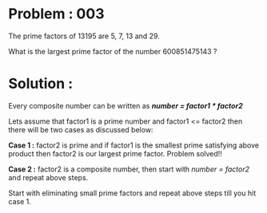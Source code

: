 # Problem : 003

The prime factors of 13195 are 5, 7, 13 and 29.

What is the largest prime factor of the number 600851475143 ?


# Solution :

Every composite number can be written as 
***number = factor1 * factor2***

Lets assume that factor1 is a prime number and factor1 <= factor2 then there will be two cases as discussed below:

**Case 1 :** factor2 is prime and if factor1 is the smallest prime satisfying above product then factor2 is our largest prime factor. Problem solved!!

**Case 2 :** factor2 is a composite number, then start with *number = factor2* and repeat above steps.

Start with eliminating small prime factors and repeat above steps till you hit case 1.
